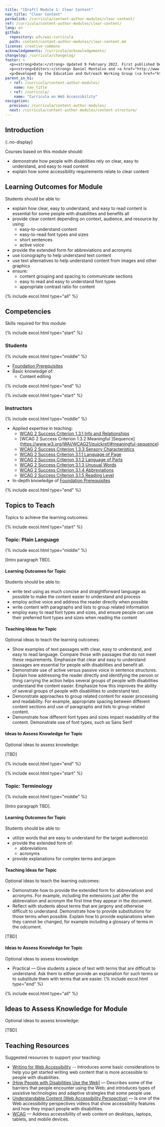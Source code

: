 ```yaml
---
title: "[Draft] Module 1: Clear Content"
nav_title: "Clear Content"
permalink: /curricula/content-author-modules/clear-content/
ref: /curricula/content-author-modules/clear-content/
lang: en
github:
  repository: w3c/wai-curricula
  path: content/content-author-modules/clear-content.md
license: creative-commons
acknowledgements: /curricula/acknowledgements/
changelog: /curricula/changelog/
footer: >
  <p><strong>Date:</strong> Updated 9 February 2022. First published December 2019.</p>
  <p><strong>Editors:</strong> Daniel Montalvo and <a href="http://www.w3.org/People/shadi/">Shadi Abou-Zahra</a>. Contributors: <a href="https://www.w3.org/WAI/EO/EOWG-members">EOWG Participants</a>. ACKNOWLEDGEMENTS lists contributors and credits.</p>
  <p>Developed by the Education and Outreach Working Group (<a href="http://www.w3.org/WAI/EO/">EOWG</a>). Developed with support from the <a href="https://www.w3.org/WAI/about/projects/wai-guide/">WAI-Guide Project</a> funded by the European Commission (EC) under the Horizon 2020 program (Grant Agreement 822245).</p>
parent_in_h1:
  - ref: /curricula/content-author-modules/
    name: nav_title
  - ref: /curricula/
    name: "Curricula on Web Accessibility"
navigation:
  previous: /curricula/content-author-modules/
  next: /curricula/content-author-modules/content-structure/
---
```


## Introduction
{:.no-display}

Courses based on this module should:

* demonstrate how people with disabilities rely on clear, easy to understand, and easy to read content 
* explain how some accessibility requirements relate to clear content

## Learning Outcomes for Module

Students should be able to:

* explain how clear, easy to understand, and easy to read content is essential for some people with disabilities and benefits all
* provide clear content depending on context, audience, and resource by using:
  * easy-to-understand content
  * easy-to-read font types and sizes
  * short sentences
  * active voice
* provide the extended form for abbreviations and acronyms
* use iconography to help understand text content
* use text alternatives to help understand content from images and other graphics
* ensure:
  * content grouping and spacing to communicate sections
  * easy to read and easy to understand font types
  * appropriate contrast ratio for content

{% include excol.html type="all" %}

## Competencies

Skills required for this module:

{% include excol.html type="start" %}

### Students

{% include excol.html type="middle" %}

* [Foundation Prerequisites](/curricula/developer-modules/#foundation-prerequisites)
* Basic knowledge of:
  * Content editing

{% include excol.html type="end" %}

{% include excol.html type="start" %}

### Instructors

{% include excol.html type="middle" %}

* Applied expertise in teaching:
  * [WCAG 2 Success Criterion 1.3.1 Info and Relationships](https://www.w3.org/WAI/WCAG21/quickref/#info-and-relationships)
  * [WCAG 2 Success Criterion 1.3.2 Meaningful ]Sequence](https://www.w3.org/WAI/WCAG21/quickref/#meaningful-sequence)
  * [WCAG 2 Success Criterion 1.3.3 Sensory Characteristics](https://www.w3.org/WAI/WCAG21/quickref/#sensory-characteristics)
  * [WCAG 2 Success Criterion 3.1.1 Language of Page](https://www.w3.org/WAI/WCAG21/quickref/#language-of-page)
  * [WCAG 2 Success Criterion 3.1.2 Language of Parts](https://www.w3.org/WAI/WCAG21/quickref/#language-of-parts)
  * [WCAG 2 Success Criterion 3.1.3 Unusual Words](https://www.w3.org/WAI/WCAG21/quickref/#unusual-words)
  * [WCAG 2 Success Criterion 3.1.4 Abbreviations](https://www.w3.org/WAI/WCAG21/quickref/#abbreviations)
  * [WCAG 2 Success Criterion 3.1.5 Reading Level](https://www.w3.org/WAI/WCAG21/quickref/#reading-level)
* In-depth knowledge of [Foundation Prerequisites](/curricula/developer-modules/#foundation-prerequisites)

{% include excol.html type="end" %}

## Topics to Teach

Topics to achieve the learning outcomes:

{% include excol.html type="start" %}

### Topic: Plain Language

{% include excol.html type="middle" %}

[Intro paragraph TBD].

#### Learning Outcomes for Topic

Students should be able to:

* write text using as much concise and straightforward language as possible to make the content easier to understand and process
* employ active voice and address the reader directly when possible
* write content with paragraphs and lists to group related information
* employ easy to read font types and sizes, and ensure people can use their preferred font types and sizes when reading the content

#### Teaching Ideas for Topic

Optional ideas to teach the learning outcomes:

* Show examples of text passages with clear, easy to understand, and easy to read language. Compare those with passages that do not meet these requirements. Emphasize that clear and easy to understand  passages are essential for people with disabilities and benefit all. 
* Demonstrate use of active versus passive voice in sentence structures. Explain how addressing the reader directly and identifying the person or thing carrying the action helps several groups of people with disabilities understand the content easier. Emphasize how this improves the ability of several groups of people with disabilities to understand text.
* Demonstrate approaches to group related content for easier processing and readability. For example, appropriate spacing between different content sections and use of paragraphs and lists to group related content.
* Demonstrate how different font types and sizes impact readability of the content. Demonstrate use of font types, such as Sans Serif

#### Ideas to Assess Knowledge for Topic

Optional ideas to assess knowledge:

[TBD]

{% include excol.html type="end" %}

{% include excol.html type="start" %}

### Topic: Terminology

{% include excol.html type="middle" %}

[Intro paragraph TBD].

#### Learning Outcomes for Topic

Students should be able to:

* utilize words that are easy to understand for the target audience(s)
* provide the extended form of:
  * abbreviations
  * acronyms
* provide explanations for complex terms and jargon

#### Teaching Ideas for Topic

Optional ideas to teach the learning outcomes:

* Demonstrate how to provide the extended form for abbreviatiosn and acronyms. For example, including the extensions just after the abbreviation and acronym the first time they appear in the document.
* Reflect with students about terms that are jargony and otherwise difficult to understand. Demonstrate how to provide substitutions for those terms when possible. Explain how to provide explanations when they cannot be changed, for example including a glossary of terms in the odcument.

[TBD]

#### Ideas to Assess Knowledge for Topic

Optional ideas to assess knowledge:

* Practical &mdash; Give students a piece of text with terms that are difficult to understand. Ask them to either provide an explanation for such terms or to substitute them with terms that are easier. 
{% include excol.html type="end" %}

{% include excol.html type="all" %}

## Ideas to Assess Knowledge for Module

Optional ideas to assess knowledge:

[TBD]

## Teaching Resources

Suggested resources to support your teaching:

* [Writing for Web Accessibility](https://www.w3.org/WAI/tips/writing/#use-headings-to-convey-meaning-and-structure) -- Introduces some basic considerations to help you get started writing web content that is more accessible to people with disabilities.
* [[How People with Disabilities Use the Web]](/people-use-web/) &mdash; Describes some of the barriers that people encounter using the Web; and introduces types of assistive technologies and adaptive strategies that some people use.
* [Understandable Content (Web Accessibility Perspective)](/perspective-videos/understandable/) &mdash; Is one of the Web accessibility perspectives videos that show accessibility features and how they impact people with disabilities.
* [WCAG](https://www.w3.org/WAI/standards-guidelines/wcag/) &mdash; Address accessibility of web content on desktops, laptops, tablets, and mobile devices.

